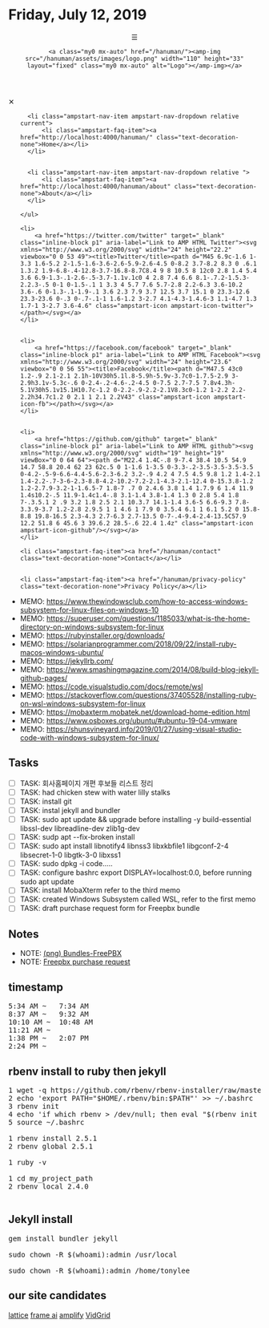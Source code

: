 # Friday, July 12, 2019

<link href='index.css' type='text/css' rel='stylesheet'>
<!-- Start Navbar -->
  <header class="ampstart-headerbar fixed flex justify-start items-center top-0 left-0 right-0 pl2 pr4 ">
    <div role="button" aria-label="open sidebar" on="tap:header-sidebar.toggle" tabindex="0" class="ampstart-navbar-trigger  pr2  ">☰
    </div>
    
    <a class="my0 mx-auto" href="/hanuman/"><amp-img src="/hanuman/assets/images/logo.png" width="110" height="33" layout="fixed" class="my0 mx-auto" alt="Logo"></amp-img></a>
    
  </header>


<!-- Start Sidebar -->
<amp-sidebar id="header-sidebar" class="ampstart-sidebar px3" layout="nodisplay">
  <div class="flex justify-start items-center ampstart-sidebar-header">
    <div role="button" aria-label="close sidebar" on="tap:header-sidebar.toggle" tabindex="0" class="ampstart-navbar-trigger items-start">✕</div>
  </div>
  <nav class="ampstart-sidebar-nav ampstart-nav">
    <ul class="list-reset m0 p0 ampstart-label">
        
            
      <li class="ampstart-nav-item ampstart-nav-dropdown relative current">
          <li class="ampstart-faq-item"><a href="http://localhost:4000/hanuman/" class="text-decoration-none">Home</a></li>
      </li>
      
            
      <li class="ampstart-nav-item ampstart-nav-dropdown relative ">
          <li class="ampstart-faq-item"><a href="http://localhost:4000/hanuman/about" class="text-decoration-none">About</a></li>
      </li>
      
    </ul>
  </nav>


  <ul class="ampstart-social-follow list-reset flex justify-around items-center flex-wrap m0 mb4">
    
    <li>
        <a href="https://twitter.com/twitter" target="_blank" class="inline-block p1" aria-label="Link to AMP HTML Twitter"><svg xmlns="http://www.w3.org/2000/svg" width="24" height="22.2" viewbox="0 0 53 49"><title>Twitter</title><path d="M45 6.9c-1.6 1-3.3 1.6-5.2 2-1.5-1.6-3.6-2.6-5.9-2.6-4.5 0-8.2 3.7-8.2 8.3 0 .6.1 1.3.2 1.9-6.8-.4-12.8-3.7-16.8-8.7C8.4 9 8 10.5 8 12c0 2.8 1.4 5.4 3.6 6.9-1.3-.1-2.6-.5-3.7-1.1v.1c0 4 2.8 7.4 6.6 8.1-.7.2-1.5.3-2.2.3-.5 0-1 0-1.5-.1 1 3.3 4 5.7 7.6 5.7-2.8 2.2-6.3 3.6-10.2 3.6-.6 0-1.3-.1-1.9-.1 3.6 2.3 7.9 3.7 12.5 3.7 15.1 0 23.3-12.6 23.3-23.6 0-.3 0-.7-.1-1 1.6-1.2 3-2.7 4.1-4.3-1.4.6-3 1.1-4.7 1.3 1.7-1 3-2.7 3.6-4.6" class="ampstart-icon ampstart-icon-twitter"></path></svg></a>
    </li>
    
    
    <li>
        <a href="https://facebook.com/facebook" target="_blank" class="inline-block p1" aria-label="Link to AMP HTML Facebook"><svg xmlns="http://www.w3.org/2000/svg" width="24" height="23.6" viewbox="0 0 56 55"><title>Facebook</title><path d="M47.5 43c0 1.2-.9 2.1-2.1 2.1h-10V30h5.1l.8-5.9h-5.9v-3.7c0-1.7.5-2.9 3-2.9h3.1v-5.3c-.6 0-2.4-.2-4.6-.2-4.5 0-7.5 2.7-7.5 7.8v4.3h-5.1V30h5.1v15.1H10.7c-1.2 0-2.2-.9-2.2-2.1V8.3c0-1.2 1-2.2 2.2-2.2h34.7c1.2 0 2.1 1 2.1 2.2V43" class="ampstart-icon ampstart-icon-fb"></path></svg></a>
    </li>
    
    
    <li>
        <a href="https://github.com/github" target="_blank" class="inline-block p1" aria-label="Link to AMP HTML github"><svg xmlns="http://www.w3.org/2000/svg" width="19" height="19" viewBox="0 0 64 64"><path d="M22.4 1.4C-.8 9-7.4 38.4 10.5 54.9 14.7 58.8 20.4 62 23 62c.5 0 1-1.6 1-3.5 0-3.3-.2-3.5-3.5-3.5-3.5 0-4.2-.5-9-6.6-4.4-5.6-2.3-6.2 3.2-.9 4.2 4 7.5 4.5 9.8 1.2 1.4-2.1 1.4-2.2-.7-3-6-2.3-8.8-4.2-10.2-7.2-2.1-4.3-2.1-12.4 0-15.3.8-1.2 1.2-2.7.9-3.2-1-1.6.5-7 1.8-7 .7 0 2.4.6 3.8 1.4 1.7.9 6 1.4 11.9 1.4s10.2-.5 11.9-1.4c1.4-.8 3.1-1.4 3.8-1.4 1.3 0 2.8 5.4 1.8 7-.3.5.1 2 .9 3.2 1.8 2.5 2.1 10.3.7 14.1-1.4 3.6-5 6.6-9.3 7.8-3.3.9-3.7 1.2-2.8 2.9.5 1 1 4.6 1 7.9 0 3.5.4 6.1 1 6.1 5.2 0 15.8-8.8 19.8-16.5 2.3-4.3 2.7-6.3 2.7-13.5 0-7-.4-9.4-2.4-13.5C57.9 12.2 51.8 6 45.6 3 39.6.2 28.5-.6 22.4 1.4z" class="ampstart-icon ampstart-icon-github"/></svg></a>
    </li>
    
  </ul>

  <ul class="ampstart-sidebar-faq list-reset m0">
  
    <li class="ampstart-faq-item"><a href="/hanuman/contact" class="text-decoration-none">Contact</a></li>
  
  
    <li class="ampstart-faq-item"><a href="/hanuman/privacy-policy" class="text-decoration-none">Privacy Policy</a></li>
  
  </ul>
</amp-sidebar>
  
- MEMO: https://www.thewindowsclub.com/how-to-access-windows-subsystem-for-linux-files-on-windows-10
- MEMO: https://superuser.com/questions/1185033/what-is-the-home-directory-on-windows-subsystem-for-linux
- MEMO: https://rubyinstaller.org/downloads/
- MEMO: https://solarianprogrammer.com/2018/09/22/install-ruby-macos-windows-ubuntu/
- MEMO: https://jekyllrb.com/
- MEMO: https://www.smashingmagazine.com/2014/08/build-blog-jekyll-github-pages/ 
- MEMO: https://code.visualstudio.com/docs/remote/wsl
- MEMO: https://stackoverflow.com/questions/37405528/installing-ruby-on-wsl-windows-subsystem-for-linux
- MEMO: https://mobaxterm.mobatek.net/download-home-edition.html
- MEMO: https://www.osboxes.org/ubuntu/#ubuntu-19-04-vmware
- MEMO: https://shunsvineyard.info/2019/01/27/using-visual-studio-code-with-windows-subsystem-for-linux/

## Tasks
- [ ] TASK: 회사홈페이지 개편 후보들 리스트 정리
- [ ] TASK: had chicken stew with water lilly stalks
- [ ] TASK: install git
- [ ] TASK: instal jekyll and bundler
- [ ] TASK: sudo apt update && upgrade before installing -y build-essential libssl-dev libreadline-dev zlib1g-dev
- [ ] TASK: sudp apt --fix-broken install
- [ ] TASK: sudo apt install libnotify4 libnss3 libxkbfile1 libgconf-2-4 libsecret-1-0 libgtk-3-0 libxss1
- [ ] TASK: sudo dpkg -i code.....
- [ ] TASK: configure bashrc export DISPLAY=localhost:0.0, before running sudo apt update
- [ ] TASK: install MobaXterm refer to the third memo
- [ ] TASK: created Windows Subsystem called WSL, refer to the first memo
- [ ] TASK: draft purchase request form for Freepbx bundle

## Notes
- NOTE: [(png) Bundles-FreePBX](./12/Bundles-FreePBX.png)
- NOTE: [Freepbx purchase request](./12/Freepbx_purchase_request.md)

## timestamp
<pre>
5:34 AM ~   7:34 AM
8:37 AM ~   9:32 AM
10:10 AM ~  10:48 AM
11:21 AM ~  
1:38 PM ~   2:07 PM
2:24 PM ~   
</pre>

## rbenv install to ruby then jekyll
<pre>
1 wget -q https://github.com/rbenv/rbenv-installer/raw/master/bin/rbenv-installer -O- | bash
2 echo 'export PATH="$HOME/.rbenv/bin:$PATH"' >> ~/.bashrc
3 rbenv init
4 echo 'if which rbenv > /dev/null; then eval "$(rbenv init -)"; fi' >> ~/.bashrc
5 source ~/.bashrc

1 rbenv install 2.5.1
2 rbenv global 2.5.1

1 ruby -v

1 cd my_project_path
2 rbenv local 2.4.0

</pre>

## Jekyll install

<pre>
gem install bundler jekyll

sudo chown -R $(whoami):admin /usr/local

sudo chown -R $(whoami):admin /home/tonylee
</pre>

## our site candidates
[lattice](https://lattice.com/)
[frame ai](https://frame.ai/)
[amplify](https://aws-amplify.github.io/)
[VidGrid](https://www.vidgrid.com/)
